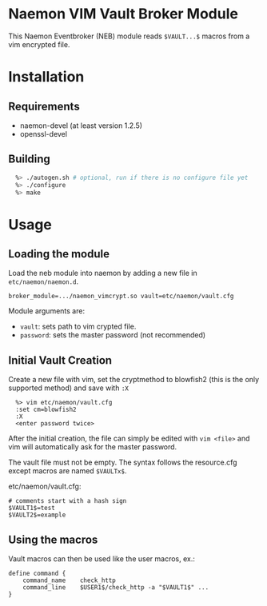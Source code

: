 Naemon VIM Vault Broker Module
==============================

This Naemon Eventbroker (NEB) module reads `$VAULT...$` macros from a vim encrypted
file.

Installation
============

Requirements
------------

  - naemon-devel (at least version 1.2.5)
  - openssl-devel

Building
--------

```bash
  %> ./autogen.sh # optional, run if there is no configure file yet
  %> ./configure
  %> make
```

Usage
=====

Loading the module
------------------

Load the neb module into naemon by adding a new file in `etc/naemon/naemon.d`.

```
broker_module=.../naemon_vimcrypt.so vault=etc/naemon/vault.cfg
```

Module arguments are:

  - `vault`: sets path to vim crypted file.
  - `password`: sets the master password (not recommended)

Initial Vault Creation
----------------------

Create a new file with vim, set the cryptmethod to blowfish2 (this is the only
supported method) and save with `:X`

```
  %> vim etc/naemon/vault.cfg
  :set cm=blowfish2
  :X
  <enter password twice>
```

After the initial creation, the file can simply be edited with `vim <file>` and
vim will automatically ask for the master password.

The vault file must not be empty. The syntax follows the resource.cfg except
macros are named `$VAULTx$`.

etc/naemon/vault.cfg:
```
# comments start with a hash sign
$VAULT1$=test
$VAULT2$=example
```

Using the macros
----------------

Vault macros can then be used like the user macros, ex.:

```
define command {
    command_name    check_http
    command_line    $USER1$/check_http -a "$VAULT1$" ...
}
```

